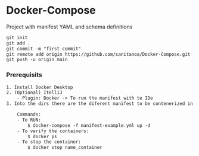 # Docker-Compose
Project with manifest YAML and schema definitions

```txt
git init
git add .
git commit -m "first commit"
git remote add origin https://github.com/canitanoa/Docker-Compose.git
git push -u origin main
```

### Prerequisits 

```txt
1. Install Docker Desktop
2. (Optional) ItelliJ 
    - Plugin: Docker -> To run the manifest with te IDe
3. Into the dirs there are the diferent manifest to be contenerized in Docker 

	Commands:
	- To RUN: 
	    $ docker-compose -f manifest-example.yml up -d
	- To verify the containers:
	    $ docker ps
	- To stop the container:
	    $ docker stop name_container

```

